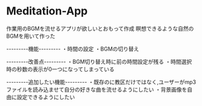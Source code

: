 # Meditation-App
作業用のBGMを流せるアプリが欲しいとおもって作成
瞑想できるような自然のBGMを用いて作った

---------機能---------
・時間の設定
・BGMの切り替え


---------改善点---------
・BGM切り替え時に前の時間設定が残る
・時間選択時の秒数の表示が0一つになってしまっている


---------追加したい機能---------
・既存のに教区だけではなく,ユーザーがmp3ファイルを読み込ませて自分の好きな曲を流せるようにしたい
・背景画像を自由に設定できるようにしたい
